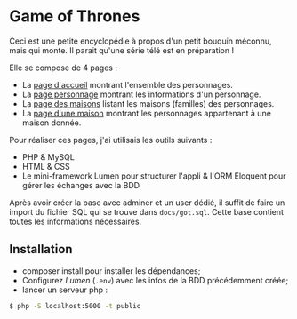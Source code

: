 # Game of Thrones

Ceci est une petite encyclopédie à propos d'un petit bouquin méconnu, mais qui monte. Il parait qu'une série télé est en préparation !

Elle se compose de 4 pages : 
- La [page d'accueil](docs/screens/home.png) montrant l'ensemble des personnages.
- La [page personnage](docs/screens/character.png) montrant les informations d'un personnage.
- La [page des maisons](docs/screens/houses.png) listant les maisons (familles) des personnages.
- La [page d'une maison](doc/../docs/screens/house.png) montrant les personnages appartenant à une maison donnée.
  

Pour réaliser ces pages, j'ai utilisais les outils suivants : 
- PHP & MySQL
- HTML & CSS
- Le mini-framework Lumen pour structurer l'appli & l'ORM Eloquent pour gérer les échanges avec la BDD

Après avoir créer la base avec adminer et un user dédié, il suffit de faire un import du fichier SQL qui se trouve dans `docs/got.sql`. Cette base contient toutes les informations nécessaires.

## Installation 

- composer install pour installer les dépendances;
- Configurez _Lumen_ (`.env`) avec les infos de la BDD précédemment créée;
- lancer un serveur php :

```bash
$ php -S localhost:5000 -t public
```
